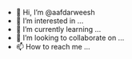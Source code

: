 - 👋 Hi, I’m @aafdarweesh
- 👀 I’m interested in ...
- 🌱 I’m currently learning ...
- 💞️ I’m looking to collaborate on ...
- 📫 How to reach me ...

<!---
aafdarweesh/aafdarweesh is a ✨ special ✨ repository because its `README.md` (this file) appears on your GitHub profile.
You can click the Preview link to take a look at your changes.
--->

